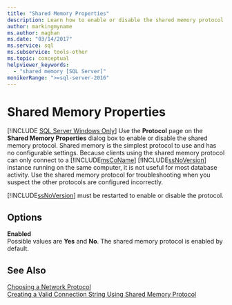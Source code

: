 ```yaml
---
title: "Shared Memory Properties"
description: Learn how to enable or disable the shared memory protocol, which clients can use to connect to an SQL Server instance running on the same computer.
author: markingmyname
ms.author: maghan
ms.date: "03/14/2017"
ms.service: sql
ms.subservice: tools-other
ms.topic: conceptual
helpviewer_keywords:
  - "shared memory [SQL Server]"
monikerRange: ">=sql-server-2016"
---
```

# Shared Memory Properties
[!INCLUDE [SQL Server Windows Only](../../includes/applies-to-version/sql-windows-only.md)]
  Use the **Protocol** page on the **Shared Memory Properties** dialog box to enable or disable the shared memory protocol. Shared memory is the simplest protocol to use and has no configurable settings. Because clients using the shared memory protocol can only connect to a [!INCLUDE[msCoName](../../includes/msconame-md.md)] [!INCLUDE[ssNoVersion](../../includes/ssnoversion-md.md)] instance running on the same computer, it is not useful for most database activity. Use the shared memory protocol for troubleshooting when you suspect the other protocols are configured incorrectly.  
  
 [!INCLUDE[ssNoVersion](../../includes/ssnoversion-md.md)] must be restarted to enable or disable the protocol.  
  
## Options  
 **Enabled**  
 Possible values are **Yes** and **No**. The shared memory protocol is enabled by default.  
  
## See Also  
 [Choosing a Network Protocol](/previous-versions/sql/sql-server-2016/ms187892(v=sql.130))   
 [Creating a Valid Connection String Using Shared Memory Protocol](../../tools/configuration-manager/creating-a-valid-connection-string-using-shared-memory-protocol.md)  
  
